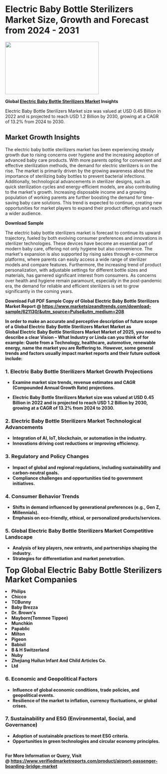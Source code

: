 <H1>Electric Baby Bottle Sterilizers Market Size, Growth and Forecast from 2024 - 2031</H1><img class="aligncenter size-medium wp-image-584254" src="https://thirdeyenews.in/wp-content/uploads/2024/09/Global-Market-Research-300x168.jpeg" alt="" width="300" height="168" /><p><strong>Global&nbsp;<a href="https://www.marketsizeandtrends.com/download-sample/621130/&amp;utm_source=Pulse&amp;utm_medium=208">Electric Baby Bottle Sterilizers Market</a> Insights</strong></p><p>Electric Baby Bottle Sterilizers Market size was valued at USD 0.45 Billion in 2022 and is projected to reach USD 1.2 Billion by 2030, growing at a CAGR of 13.2% from 2024 to 2030.</p><p><h2>Market Growth Insights</h2> <p>The electric baby bottle sterilizers market has been experiencing steady growth due to rising concerns over hygiene and the increasing adoption of advanced baby care products. With more parents opting for convenient and effective sterilization methods, the demand for electric sterilizers is on the rise. The market is primarily driven by the growing awareness about the importance of sterilizing baby bottles to prevent bacterial infections. Additionally, technological advancements in sterilizer designs, such as quick sterilization cycles and energy-efficient models, are also contributing to the market's growth. Increasing disposable income and a growing population of working parents are further boosting the demand for time-saving baby care solutions. This trend is expected to continue, creating new opportunities for market players to expand their product offerings and reach a wider audience.</p> <p><strong>Download Sample</strong></p> <p>The electric baby bottle sterilizers market is forecast to continue its upward trajectory, fueled by both evolving consumer preferences and innovations in sterilizer technologies. These devices have become an essential part of modern baby care, offering not only hygiene but also convenience. The market's expansion is also supported by rising sales through e-commerce platforms, where parents can easily access a wide range of sterilizer models and compare features. Furthermore, the increasing trend of product personalization, with adjustable settings for different bottle sizes and materials, has garnered significant interest from consumers. As concerns over health and hygiene remain paramount, especially in the post-pandemic era, the demand for reliable and efficient sterilizers is set to grow significantly in the coming years.</p> <p><strong></p><p><span class=""><strong>Download Full PDF Sample Copy of Global Electric Baby Bottle Sterilizers Market Report</strong> @ <a href="https://www.marketsizeandtrends.com/download-sample/621130/&amp;utm_source=Pulse&amp;utm_medium=208" target="_blank">https://www.marketsizeandtrends.com/download-sample/621130/&amp;utm_source=Pulse&amp;utm_medium=208</a></span></p><p>In order to make an accurate and perceptive description of future scope of a Global&nbsp;Electric Baby Bottle Sterilizers Market Market as Global&nbsp;Electric Baby Bottle Sterilizers Market Market of 2025, you need to describe a clear Vision &ndash; What Industry or Linda can you think of for example: Quote from a Technology, healthcare, automotive, renewable energy, name the market you are Reffering to. However, some general trends and factors usually impact market reports and their future outlook include:</p><h3>1.&nbsp;<strong>Electric Baby Bottle Sterilizers Market Growth Projections</strong></h3><ul><li>Examine market size trends, revenue estimates and CAGR (Compounded Annual Growth Rate) projections.</li><li><p>Electric Baby Bottle Sterilizers Market size was valued at USD 0.45 Billion in 2022 and is projected to reach USD 1.2 Billion by 2030, growing at a CAGR of 13.2% from 2024 to 2030.</p></li></ul><h3>2.&nbsp;<strong>Electric Baby Bottle Sterilizers Market Technological Advancements</strong></h3><ul><li>Integration of AI, IoT, blockchain, or automation in the industry.</li><li>Innovations driving cost reductions or improving efficiency.</li></ul><h3>3.&nbsp;<strong>Regulatory and Policy Changes</strong></h3><ul><li>Impact of global and regional regulations, including sustainability and carbon-neutral goals.</li><li>Compliance challenges and opportunities tied to government initiatives.</li></ul><h3>4.&nbsp;<strong>Consumer Behavior Trends</strong></h3><ul><li>Shifts in demand influenced by generational preferences (e.g., Gen Z, Millennials).</li><li>Emphasis on eco-friendly, ethical, or personalized products/services.</li></ul><h3>5.&nbsp;<strong>Global Electric Baby Bottle Sterilizers Market Competitive Landscape</strong></h3><ul><li>Analysis of key players, new entrants, and partnerships shaping the industry.</li><li>Strategies for differentiation and market penetration.</li></ul><p data-pm-slice="1 1 []"><span style="color: inherit; font-family: inherit; font-size: 25px;">Top Global Electric Baby Bottle Sterilizers Market Companies</span></p><div class="" data-test-id=""><p><li>Philips</li><li> Chicco</li><li> TCBunny</li><li> Baby Brezza</li><li> Dr. Brown's</li><li> Mayborn(Tommee Tippee)</li><li> Munchkin</li><li> Papablic</li><li> Milton</li><li> Pigeon</li><li> Babisil</li><li> B & H Switzerland</li><li> Nuby</li><li> Zhejiang Huilun Infant And Child Articles Co.</li><li>Ltd</li></p></div><h3>6.&nbsp;<strong>Economic and Geopolitical Factors</strong></h3><ul><li>Influence of global economic conditions, trade policies, and geopolitical events.</li><li>Resilience of the market to inflation, currency fluctuations, or global crises.</li></ul><h3>7.&nbsp;<strong>Sustainability and ESG (Environmental, Social, and Governance)</strong></h3><ul><li>Adoption of sustainable practices to meet ESG criteria.</li><li>Opportunities in green technologies and circular economy principles.</li></ul><h2><strong style="font-size: 14px;">For More Information or Query, Visit @&nbsp;</strong><a style="background-color: #ffffff; font-size: 14px;" href="https://www.marketsizeandtrends.com/report/electric-baby-bottle-sterilizers-market/" target="_blank">https://www.verifiedmarketreports.com/product/airport-passenger-boarding-bridge-market</a></h2>
